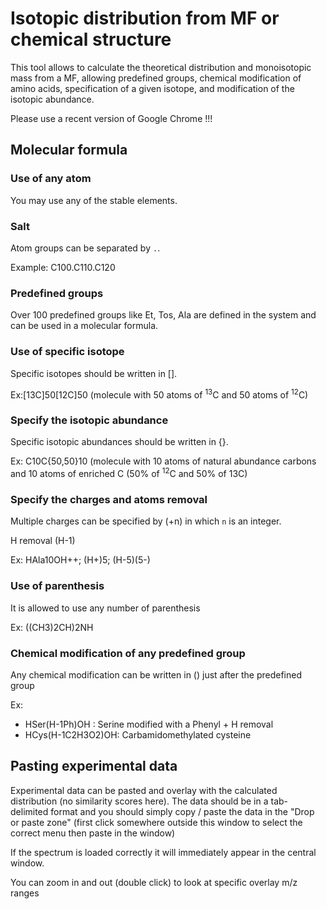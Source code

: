 # Isotopic distribution from MF or chemical structure

This tool allows to calculate the theoretical distribution and monoisotopic mass from a MF, allowing predefined groups, chemical modification of amino acids, specification of a given isotope, and modification of the isotopic abundance.

Please use a recent version of Google Chrome !!!

## Molecular formula

### Use of any atom

You may use any of the stable elements.

### Salt

Atom groups can be separated by `.`.

Example: C100.C110.C120

### Predefined groups

Over 100 predefined groups like Et, Tos, Ala are defined in the system and can be used in a molecular formula.

### Use of specific isotope

Specific isotopes should be written in [].

Ex:[13C]50[12C]50 (molecule with 50 atoms of <sup>13</sup>C and 50 atoms of <sup>12</sup>C)

### Specify the isotopic abundance

Specific isotopic abundances should be written in {}.

Ex: C10C{50,50}10 (molecule with 10 atoms of natural abundance carbons and 10 atoms of enriched C (50% of <sup>12</sup>C and 50% of </sup>13C)

### Specify the charges and atoms removal

Multiple charges can be specified by (+n) in which `n` is an integer.

H removal (H-1)

Ex: HAla10OH++; (H+)5; (H-5)(5-)

### Use of parenthesis

It is allowed to use any number of parenthesis

Ex: ((CH3)2CH)2NH

### Chemical modification of any predefined group

Any chemical modification can be written in () just after the predefined group

Ex:

- HSer(H-1Ph)OH : Serine modified with a Phenyl + H removal
- HCys(H-1C2H3O2)OH: Carbamidomethylated cysteine

## Pasting experimental data

Experimental data can be pasted and overlay with the calculated distribution (no similarity scores here). The data should be in a tab-delimited format and you should simply copy / paste the data in the "Drop or paste zone" (first click somewhere outside this window to select the correct menu then paste in the window)

If the spectrum is loaded correctly it will immediately appear in the central window.

You can zoom in and out (double click) to look at specific overlay m/z ranges
